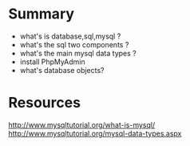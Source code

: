 # Summary
- what's is database,sql,mysql ?
- what's the sql two components ?
- what's the main mysql data types ?
- install PhpMyAdmin
- what's database objects?

# Resources
http://www.mysqltutorial.org/what-is-mysql/
http://www.mysqltutorial.org/mysql-data-types.aspx